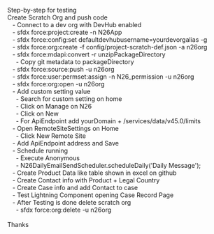 Step-by-step for testing <br />
Create Scratch Org and push code <br />
	&nbsp;&nbsp;	- Connect to a dev org with DevHub enabled <br />
	&nbsp;&nbsp;	- sfdx force:project:create -n N26App <br />
	&nbsp;&nbsp;	- sfdx force:config:set defaultdevhubusername=yourdevorgalias -g <br />
	&nbsp;&nbsp;	- sfdx force:org:create -f config/project-scratch-def.json -a n26org <br />
	&nbsp;&nbsp;	- sfdx force:mdapi:convert -r unzipPackageDirectory <br />
	&nbsp;&nbsp;&nbsp;&nbsp;		- Copy git metadata to packageDirectory <br />
	&nbsp;&nbsp;	- sfdx force:source:push -u n26org <br />
	&nbsp;&nbsp;	- sfdx force:user:permset:assign -n N26_permission -u n26org <br />
	&nbsp;&nbsp;	- sfdx force:org:open -u n26org <br />
	&nbsp;&nbsp;	- Add custom setting value <br />
	&nbsp;&nbsp;&nbsp;&nbsp;		- Search for custom setting on home <br />
	&nbsp;&nbsp;&nbsp;&nbsp;		- Click on Manage on N26 <br />
	&nbsp;&nbsp;&nbsp;&nbsp;		- Click on New <br />
	&nbsp;&nbsp;&nbsp;&nbsp;		- For ApiEndpoint add yourDomain + /services/data/v45.0/limits <br />
	&nbsp;&nbsp;	- Open RemoteSiteSettings on Home <br />
	&nbsp;&nbsp;&nbsp;&nbsp;		- Click New Remote Site <br />
	&nbsp;&nbsp;		- Add ApiEndpoint address and Save <br />
	&nbsp;&nbsp;	- Schedule running  <br />
	&nbsp;&nbsp;&nbsp;&nbsp;		- Execute Anonymous <br />
	&nbsp;&nbsp;&nbsp;&nbsp;		- N26DailyEmailSendScheduler.scheduleDaily('Daily Message'); <br />
	&nbsp;&nbsp;	- Create Product Data like table shown in excel on github <br />
	&nbsp;&nbsp;	- Create Contact info with Product + Legal Country <br />
	&nbsp;&nbsp;    - Create Case info and add Contact to case <br />
	&nbsp;&nbsp; 	- Test Lightning Component opening Case Record Page <br />
	&nbsp;&nbsp; 	- After Testing is done delete scratch org <br />
	&nbsp;&nbsp;&nbsp;&nbsp;		- sfdx force:org:delete -u n26org <br />
<br />
Thanks
